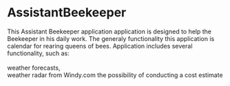 # AssistantBeekeeper
This Assistant Beekeeper application application is designed to help the Beekeeper in his daily work.
The generaly functionality this application is calendar for rearing queens of bees.
Application includes several functionality, such as:<br/><br/>
weather forecasts,<br/>
weather radar from Windy.com
the possibility of conducting a cost estimate
